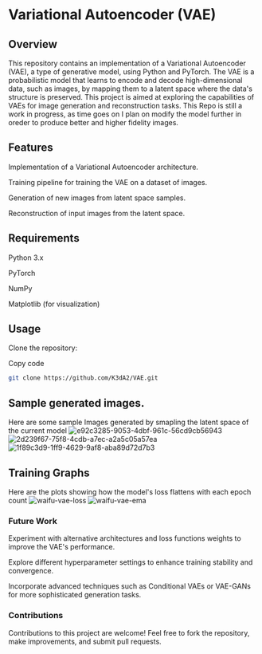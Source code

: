 # Variational Autoencoder (VAE)

## Overview

This repository contains an implementation of a Variational Autoencoder (VAE), a type of generative model, 
using Python and PyTorch. The VAE is a probabilistic model that learns to encode and decode high-dimensional data, 
such as images, by mapping them to a latent space where the data's structure is preserved. 
This project is aimed at exploring the capabilities of VAEs for image generation and reconstruction tasks.
This Repo is still a work in progress, as time goes on I plan on modify the model further in oreder to produce better
and higher fidelity images.

## Features

Implementation of a Variational Autoencoder architecture.

Training pipeline for training the VAE on a dataset of images.

Generation of new images from latent space samples.

Reconstruction of input images from the latent space.

## Requirements

Python 3.x

PyTorch

NumPy

Matplotlib (for visualization)

## Usage

Clone the repository:

Copy code
```bash
git clone https://github.com/K3dA2/VAE.git
```

## Sample generated images.
Here are some sample Images generated by smapling the latent space of the current model
![e92c3285-9053-4dbf-961c-56cd9cb56943](https://github.com/K3dA2/VAE/assets/112480809/3cd4eaa1-cdba-40a5-9766-83d4e9ee4a9d)
![2d239f67-75f8-4cdb-a7ec-a2a5c05a57ea](https://github.com/K3dA2/VAE/assets/112480809/4ea3ab98-15a2-4b86-a7de-8081fdc6acd6)
![1f89c3d9-1ff9-4629-9af8-aba89d72d7b3](https://github.com/K3dA2/VAE/assets/112480809/cfe548d4-76df-4659-9337-b4e4a9eae71d)

## Training Graphs
Here are the plots showing how the model's loss flattens with each epoch count 
![waifu-vae-loss](https://github.com/K3dA2/VAE/assets/112480809/09ee7e65-54e0-4753-8a2c-459229d191ef)
![waifu-vae-ema](https://github.com/K3dA2/VAE/assets/112480809/9a45df56-c979-489b-88f2-9683f3995c8b)


### Future Work

Experiment with alternative architectures and loss functions weights to improve the VAE's performance.

Explore different hyperparameter settings to enhance training stability and convergence.

Incorporate advanced techniques such as Conditional VAEs or VAE-GANs for more sophisticated generation tasks.

### Contributions

Contributions to this project are welcome! Feel free to fork the repository, make improvements, and submit pull requests.
